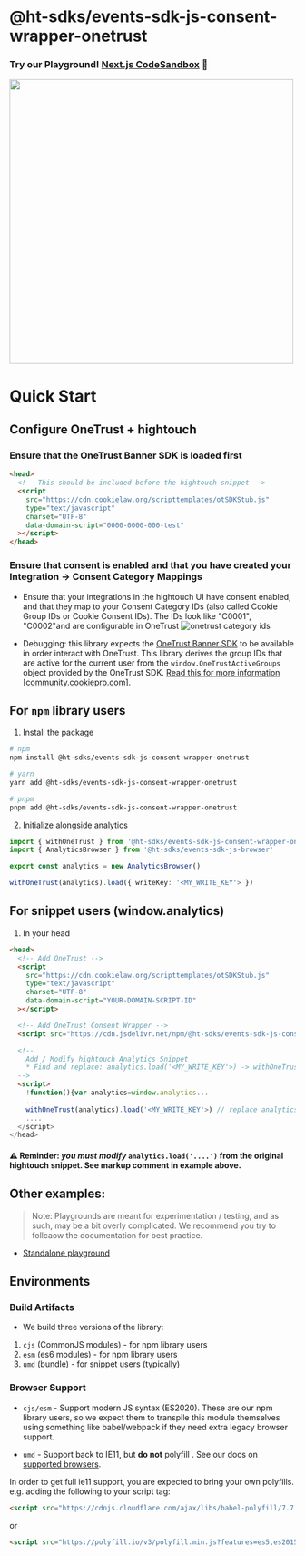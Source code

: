 # @ht-sdks/events-sdk-js-consent-wrapper-onetrust

### Try our Playground! [Next.js CodeSandbox](https://codesandbox.io/p/sandbox/focused-bhaskara-jysqr5) 🚀

<img src="img/onetrust-popup.jpg" width="500" />

# Quick Start

## Configure OneTrust + hightouch

### Ensure that the OneTrust Banner SDK is loaded first

```html
<head>
  <!-- This should be included before the hightouch snippet -->
  <script
    src="https://cdn.cookielaw.org/scripttemplates/otSDKStub.js"
    type="text/javascript"
    charset="UTF-8"
    data-domain-script="0000-0000-000-test"
  ></script>
</head>
```

### Ensure that consent is enabled and that you have created your Integration -> Consent Category Mappings

- Ensure that your integrations in the hightouch UI have consent enabled, and that they map to your Consent Category IDs (also called Cookie Group IDs or Cookie Consent IDs).
  The IDs look like "C0001", "C0002"and are configurable in OneTrust
  ![onetrust category ids](img/onetrust-cat-id.jpg)

- Debugging: this library expects the [OneTrust Banner SDK](https://community.cookiepro.com/s/article/UUID-d8291f61-aa31-813a-ef16-3f6dec73d643?language=en_US) to be available in order interact with OneTrust. This library derives the group IDs that are active for the current user from the `window.OneTrustActiveGroups` object provided by the OneTrust SDK. [Read this for more information [community.cookiepro.com]](https://community.cookiepro.com/s/article/UUID-66bcaaf1-c7ca-5f32-6760-c75a1337c226?language=en_US).

## For `npm` library users

1. Install the package

```sh
# npm
npm install @ht-sdks/events-sdk-js-consent-wrapper-onetrust

# yarn
yarn add @ht-sdks/events-sdk-js-consent-wrapper-onetrust

# pnpm
pnpm add @ht-sdks/events-sdk-js-consent-wrapper-onetrust
```

2. Initialize alongside analytics

```ts
import { withOneTrust } from '@ht-sdks/events-sdk-js-consent-wrapper-onetrust'
import { AnalyticsBrowser } from '@ht-sdks/events-sdk-js-browser'

export const analytics = new AnalyticsBrowser()

withOneTrust(analytics).load({ writeKey: '<MY_WRITE_KEY'> })

```

## For snippet users (window.analytics)

1. In your head

```html
<head>
  <!-- Add OneTrust -->
  <script
    src="https://cdn.cookielaw.org/scripttemplates/otSDKStub.js"
    type="text/javascript"
    charset="UTF-8"
    data-domain-script="YOUR-DOMAIN-SCRIPT-ID"
  ></script>

  <!-- Add OneTrust Consent Wrapper -->
  <script src="https://cdn.jsdelivr.net/npm/@ht-sdks/events-sdk-js-consent-wrapper-onetrust@latest/dist/umd/analytics-onetrust.umd.js"></script>

  <!--
    Add / Modify hightouch Analytics Snippet
    * Find and replace: analytics.load('<MY_WRITE_KEY'>) -> withOneTrust(analytics).load('<MY_WRITE_KEY'>)
  -->
  <script>
    !function(){var analytics=window.analytics...
    ....
    withOneTrust(analytics).load('<MY_WRITE_KEY'>) // replace analytics.load()
    ....
  </script>
</head>
```

#### ⚠️ Reminder: _you must modify_ `analytics.load('....')` from the original hightouch snippet. See markup comment in example above.

## Other examples:

> Note: Playgrounds are meant for experimentation / testing, and as such, may be a bit overly complicated.
> We recommend you try to follcaow the documentation for best practice.

- [Standalone playground](/examples/standalone-playground/pages/index-consent.html)

## Environments

### Build Artifacts

- We build three versions of the library:

1. `cjs` (CommonJS modules) - for npm library users
2. `esm` (es6 modules) - for npm library users
3. `umd` (bundle) - for snippet users (typically)

### Browser Support

- `cjs/esm` - Support modern JS syntax (ES2020). These are our npm library users, so we expect them to transpile this module themselves using something like babel/webpack if they need extra legacy browser support.

- `umd` - Support back to IE11, but **do not** polyfill . See our docs on [supported browsers](https://hightouch.com/docs/connections/sources/catalog/libraries/website/javascript/supported-browsers).

In order to get full ie11 support, you are expected to bring your own polyfills. e.g. adding the following to your script tag:

```html
<script src="https://cdnjs.cloudflare.com/ajax/libs/babel-polyfill/7.7.0/polyfill.min.js"></script>
```

or

```html
<script src="https://polyfill.io/v3/polyfill.min.js?features=es5,es2015,es2016,es2017,es2018,es2019,es2020&flags=gated"></script>
```
